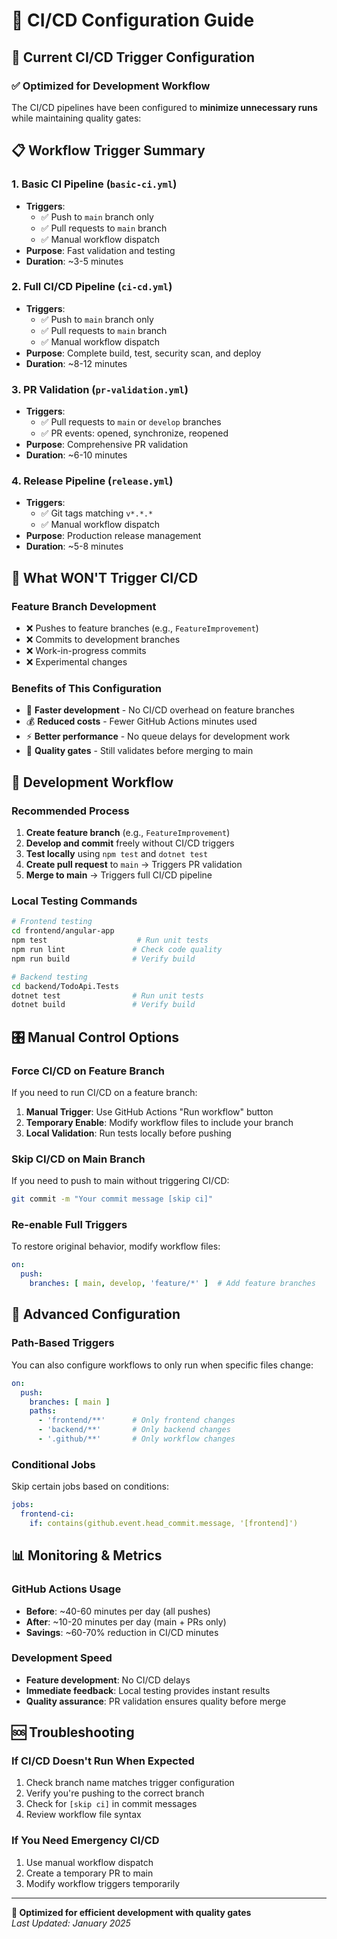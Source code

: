 # 🔧 CI/CD Configuration Guide

## 🎯 Current CI/CD Trigger Configuration

### ✅ **Optimized for Development Workflow**

The CI/CD pipelines have been configured to **minimize unnecessary runs** while maintaining quality gates:

## 📋 **Workflow Trigger Summary**

### 1. **Basic CI Pipeline** (`basic-ci.yml`)
- **Triggers**: 
  - ✅ Push to `main` branch only
  - ✅ Pull requests to `main` branch
  - ✅ Manual workflow dispatch
- **Purpose**: Fast validation and testing
- **Duration**: ~3-5 minutes

### 2. **Full CI/CD Pipeline** (`ci-cd.yml`)
- **Triggers**:
  - ✅ Push to `main` branch only
  - ✅ Pull requests to `main` branch
  - ✅ Manual workflow dispatch
- **Purpose**: Complete build, test, security scan, and deploy
- **Duration**: ~8-12 minutes

### 3. **PR Validation** (`pr-validation.yml`)
- **Triggers**:
  - ✅ Pull requests to `main` or `develop` branches
  - ✅ PR events: opened, synchronize, reopened
- **Purpose**: Comprehensive PR validation
- **Duration**: ~6-10 minutes

### 4. **Release Pipeline** (`release.yml`)
- **Triggers**:
  - ✅ Git tags matching `v*.*.*`
  - ✅ Manual workflow dispatch
- **Purpose**: Production release management
- **Duration**: ~5-8 minutes

## 🚫 **What WON'T Trigger CI/CD**

### **Feature Branch Development**
- ❌ Pushes to feature branches (e.g., `FeatureImprovement`)
- ❌ Commits to development branches
- ❌ Work-in-progress commits
- ❌ Experimental changes

### **Benefits of This Configuration**
- 🚀 **Faster development** - No CI/CD overhead on feature branches
- 💰 **Reduced costs** - Fewer GitHub Actions minutes used
- ⚡ **Better performance** - No queue delays for development work
- 🎯 **Quality gates** - Still validates before merging to main

## 🔄 **Development Workflow**

### **Recommended Process**
1. **Create feature branch** (e.g., `FeatureImprovement`)
2. **Develop and commit** freely without CI/CD triggers
3. **Test locally** using `npm test` and `dotnet test`
4. **Create pull request** to `main` → Triggers PR validation
5. **Merge to main** → Triggers full CI/CD pipeline

### **Local Testing Commands**
```bash
# Frontend testing
cd frontend/angular-app
npm test                    # Run unit tests
npm run lint               # Check code quality
npm run build              # Verify build

# Backend testing
cd backend/TodoApi.Tests
dotnet test                # Run unit tests
dotnet build               # Verify build
```

## 🎛️ **Manual Control Options**

### **Force CI/CD on Feature Branch**
If you need to run CI/CD on a feature branch:

1. **Manual Trigger**: Use GitHub Actions "Run workflow" button
2. **Temporary Enable**: Modify workflow files to include your branch
3. **Local Validation**: Run tests locally before pushing

### **Skip CI/CD on Main Branch**
If you need to push to main without triggering CI/CD:

```bash
git commit -m "Your commit message [skip ci]"
```

### **Re-enable Full Triggers**
To restore original behavior, modify workflow files:

```yaml
on:
  push:
    branches: [ main, develop, 'feature/*' ]  # Add feature branches
```

## 🔧 **Advanced Configuration**

### **Path-Based Triggers**
You can also configure workflows to only run when specific files change:

```yaml
on:
  push:
    branches: [ main ]
    paths:
      - 'frontend/**'      # Only frontend changes
      - 'backend/**'       # Only backend changes
      - '.github/**'       # Only workflow changes
```

### **Conditional Jobs**
Skip certain jobs based on conditions:

```yaml
jobs:
  frontend-ci:
    if: contains(github.event.head_commit.message, '[frontend]')
```

## 📊 **Monitoring & Metrics**

### **GitHub Actions Usage**
- **Before**: ~40-60 minutes per day (all pushes)
- **After**: ~10-20 minutes per day (main + PRs only)
- **Savings**: ~60-70% reduction in CI/CD minutes

### **Development Speed**
- **Feature development**: No CI/CD delays
- **Immediate feedback**: Local testing provides instant results
- **Quality assurance**: PR validation ensures quality before merge

## 🆘 **Troubleshooting**

### **If CI/CD Doesn't Run When Expected**
1. Check branch name matches trigger configuration
2. Verify you're pushing to the correct branch
3. Check for `[skip ci]` in commit messages
4. Review workflow file syntax

### **If You Need Emergency CI/CD**
1. Use manual workflow dispatch
2. Create a temporary PR to main
3. Modify workflow triggers temporarily

---

**🎯 Optimized for efficient development with quality gates**  
*Last Updated: January 2025*
